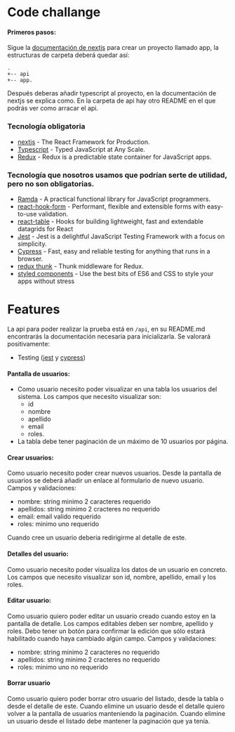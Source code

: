 # Code challange

#### Primeros pasos:

Sigue la [documentación de nextjs](https://nextjs.org/docs) para crear un proyecto llamado app, la estructuras de carpeta deberá quedar así:

```
.
+-- api
+-- app.
```

Después deberas añadir typescript al proyecto, en la documentación de nextjs se explica como. 
En la carpeta de api hay otro README en el que podrás ver como arracar el api.

### Tecnología obligatoria

- [nextjs] - The React Framework for Production.
- [Typescript] - Typed JavaScript at Any Scale.
- [Redux] - Redux is a predictable state container for JavaScript apps.

### Tecnología que nosotros usamos que podrían serte de utilidad, pero no son obligatorias.

- [Ramda] - A practical functional library for JavaScript programmers.
- [react-hook-form] - Performant, flexible and extensible forms with easy-to-use validation.
- [react-table] - Hooks for building lightweight, fast and extendable datagrids for React
- [Jest] - Jest is a delightful JavaScript Testing Framework with a focus on simplicity.
- [Cypress] - Fast, easy and reliable testing for anything that runs in a browser.
- [redux thunk] - Thunk middleware for Redux.
- [styled components] - Use the best bits of ES6 and CSS to style your apps without stress

# Features
La api para poder realizar la prueba está en `/api`, en su README.md encontrarás la documentación necesaria para inicializarla.
Se valorará positivamente:
- Testing ([jest] y [cypress])

#### Pantalla de usuarios:
- Como usuario necesito poder visualizar en una tabla los usuarios del sistema. Los campos que necesito visualizar son:
  - id
  - nombre
  - apellido
  - email
  - roles. 
- La tabla debe tener paginación de un máximo de 10 usuarios por página.

#### Crear usuarios:

Como usuario necesito poder crear nuevos usuarios.
Desde la pantalla de usuarios se deberá añadir un enlace al formulario de nuevo usuario. 
Campos y validaciones: 
- nombre: string minimo 2 caracteres requerido
- apellidos: string minimo 2 cracteres no requerido
- email: email valido requerido
- roles: minimo uno requerido

Cuando cree un usuario deberia redirigirme al detalle de este. 

#### Detalles del usuario:
Como usuario necesito poder visualiza los datos de un usuario en concreto. 
Los campos que necesito visualizar son id, nombre, apellido, email y los roles. 

#### Editar usuario:

Como usuario quiero poder editar un usuario creado cuando estoy en la pantalla de detalle. 
Los campos editables deben ser nombre, apellido y roles. 
Debo tener un botón para confirmar la edición que sólo estará habilitado cuando haya cambiado algún campo. 
Campos y validaciones: 

- nombre: string minimo 2 caracteres no requerido
- apellidos: string minimo 2 cracteres no requerido
- roles: minimo uno no requerido

#### Borrar usuario

Como usuario quiero poder borrar otro usuario del listado, desde la tabla o desde el detalle de este. 
Cuando elimine un usuario desde el detalle quiero volver a la pantalla de usuarios manteniendo la paginación. 
Cuando elimine un usuario desde el listado debe mantener la paginación que ya tenía.

[//]: # "These are reference links used in the body of this note and get stripped out when the markdown processor does its job. There is no need to format nicely because it shouldn't be seen. Thanks SO - http://stackoverflow.com/questions/4823468/store-comments-in-markdown-syntax"
[nextjs]: https://nextjs.org/
[typescript]: https://www.typescriptlang.org
[ramda]: https://ramdajs.com/docs
[redux]: https://redux.js.org/
[jest]: https://jestjs.io
[react-hook-form]: https://react-hook-form.com/api/
[react-table]: https://github.com/tannerlinsley/react-table
[cypress]: https://www.cypress.io/
[redux thunk]: https://github.com/reduxjs/redux-thunk
[styled components]: https://styled-components.com/
